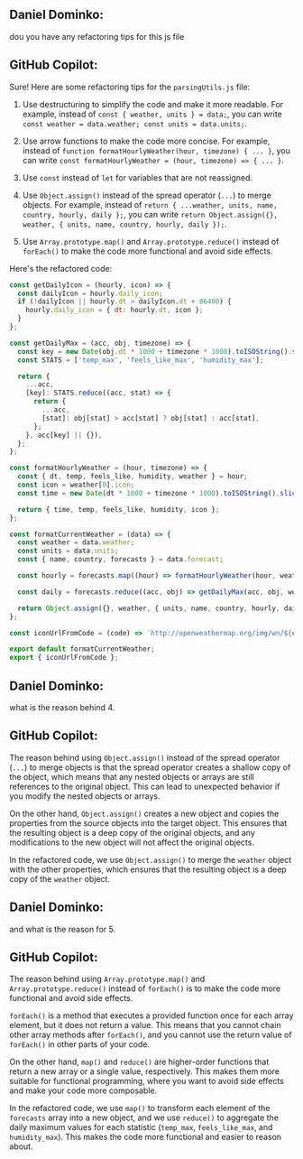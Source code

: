 Daniel Dominko: 
---
dou you have any refactoring tips for this js file

GitHub Copilot: 
---
Sure! Here are some refactoring tips for the `parsingUtils.js` file:

1. Use destructuring to simplify the code and make it more readable. For example, instead of `const { weather, units } = data;`, you can write `const weather = data.weather; const units = data.units;`.

2. Use arrow functions to make the code more concise. For example, instead of `function formatHourlyWeather(hour, timezone) { ... }`, you can write `const formatHourlyWeather = (hour, timezone) => { ... }`.

3. Use `const` instead of `let` for variables that are not reassigned.

4. Use `Object.assign()` instead of the spread operator (`...`) to merge objects. For example, instead of `return { ...weather, units, name, country, hourly, daily };`, you can write `return Object.assign({}, weather, { units, name, country, hourly, daily });`.

5. Use `Array.prototype.map()` and `Array.prototype.reduce()` instead of `forEach()` to make the code more functional and avoid side effects.

Here's the refactored code:

```javascript
const getDailyIcon = (hourly, icon) => {
  const dailyIcon = hourly.daily_icon;
  if (!dailyIcon || hourly.dt > dailyIcon.dt + 86400) {
    hourly.daily_icon = { dt: hourly.dt, icon };
  }
};

const getDailyMax = (acc, obj, timezone) => {
  const key = new Date(obj.dt * 1000 + timezone * 1000).toISOString().slice(0, 10);
  const STATS = ['temp_max', 'feels_like_max', 'humidity_max'];

  return {
    ...acc,
    [key]: STATS.reduce((acc, stat) => {
      return {
        ...acc,
        [stat]: obj[stat] > acc[stat] ? obj[stat] : acc[stat],
      };
    }, acc[key] || {}),
  };
};

const formatHourlyWeather = (hour, timezone) => {
  const { dt, temp, feels_like, humidity, weather } = hour;
  const icon = weather[0].icon;
  const time = new Date(dt * 1000 + timezone * 1000).toISOString().slice(11, 16);

  return { time, temp, feels_like, humidity, icon };
};

const formatCurrentWeather = (data) => {
  const weather = data.weather;
  const units = data.units;
  const { name, country, forecasts } = data.forecast;

  const hourly = forecasts.map((hour) => formatHourlyWeather(hour, weather.timezone));

  const daily = forecasts.reduce((acc, obj) => getDailyMax(acc, obj, weather.timezone), {});

  return Object.assign({}, weather, { units, name, country, hourly, daily });
};

const iconUrlFromCode = (code) => `http://openweathermap.org/img/wn/${code}@2x.png`;

export default formatCurrentWeather;
export { iconUrlFromCode };
```

Daniel Dominko: 
---
what is the reason behind 4.

GitHub Copilot: 
---
The reason behind using `Object.assign()` instead of the spread operator (`...`) to merge objects is that the spread operator creates a shallow copy of the object, which means that any nested objects or arrays are still references to the original object. This can lead to unexpected behavior if you modify the nested objects or arrays.

On the other hand, `Object.assign()` creates a new object and copies the properties from the source objects into the target object. This ensures that the resulting object is a deep copy of the original objects, and any modifications to the new object will not affect the original objects.

In the refactored code, we use `Object.assign()` to merge the `weather` object with the other properties, which ensures that the resulting object is a deep copy of the `weather` object.

Daniel Dominko: 
---
and what is the reason for 5.

GitHub Copilot: 
---
The reason behind using `Array.prototype.map()` and `Array.prototype.reduce()` instead of `forEach()` is to make the code more functional and avoid side effects.

`forEach()` is a method that executes a provided function once for each array element, but it does not return a value. This means that you cannot chain other array methods after `forEach()`, and you cannot use the return value of `forEach()` in other parts of your code.

On the other hand, `map()` and `reduce()` are higher-order functions that return a new array or a single value, respectively. This makes them more suitable for functional programming, where you want to avoid side effects and make your code more composable.

In the refactored code, we use `map()` to transform each element of the `forecasts` array into a new object, and we use `reduce()` to aggregate the daily maximum values for each statistic (`temp_max`, `feels_like_max`, and `humidity_max`). This makes the code more functional and easier to reason about.